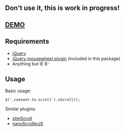 
## Don't use it, this is work in progress! ##

## [DEMO](http://dev.digitalnature.eu/xscroll/) ##

## Requirements ##

- [jQuery](http://jquery.com/)
- [jQuery mousewheel plugin](https://github.com/brandonaaron/jquery-mousewheel) (included in this package)
- Anything but IE 8-

## Usage ##

Basic usage:
       
    $('.content-to-scroll').xScroll();

Similar plugins:

- [slimScroll](https://github.com/rochal/jQuery-slimScroll)
- [nanoScrollerJS](https://github.com/jamesflorentino/nanoScrollerJS)